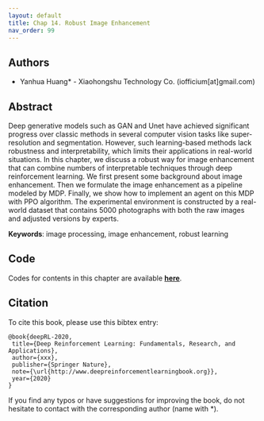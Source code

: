 ```yaml
---
layout: default
title: Chap 14. Robust Image Enhancement
nav_order: 99
---
```


## Authors

- Yanhua Huang* - Xiaohongshu Technology Co. (iofficium[at]gmail.com)

## Abstract

Deep generative models  such as GAN and Unet have achieved significant progress over classic methods in several computer vision tasks like super-resolution and segmentation. However, such learning-based methods lack robustness and interpretability, which limits their applications in real-world situations. In this chapter, we discuss a robust way for image enhancement that can combine numbers of interpretable techniques through deep reinforcement learning. We first present some background about image enhancement. Then we formulate the image enhancement as a pipeline modeled by MDP. Finally, we show how to implement an agent on this MDP with PPO algorithm. The experimental environment is constructed by a real-world dataset that contains 5000 photographs with both the raw images and adjusted versions by experts.

**Keywords**: image processing, image enhancement, robust learning

## Code 

Codes for contents in this chapter are available [**here**](https://github.com/deep-reinforcement-learning-book/Chapter14-Robust-Image-Enhancement).

## Citation

To cite this book, please use this bibtex entry:

```
@book{deepRL-2020,
 title={Deep Reinforcement Learning: Fundamentals, Research, and Applications},
 author={xxx},
 publisher={Springer Nature},
 note={\url{http://www.deepreinforcementlearningbook.org}},
 year={2020}
}
```



If you find any typos or have suggestions for improving the book, do not hesitate to contact with the corresponding author (name with *).